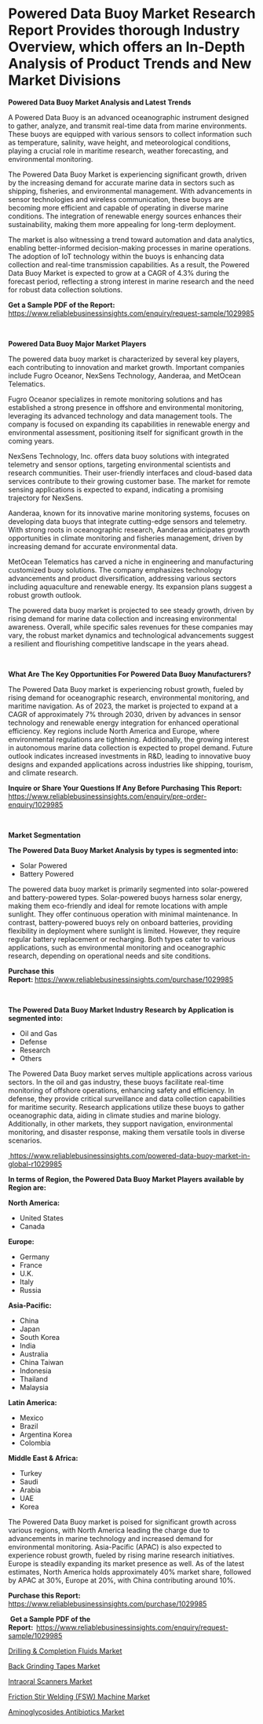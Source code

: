 <p><h1>Powered Data Buoy Market Research Report Provides thorough Industry Overview, which offers an In-Depth Analysis of Product Trends and New Market Divisions</h1></p><p><strong>Powered Data Buoy Market Analysis and Latest Trends</strong></p>
<p><p>A Powered Data Buoy is an advanced oceanographic instrument designed to gather, analyze, and transmit real-time data from marine environments. These buoys are equipped with various sensors to collect information such as temperature, salinity, wave height, and meteorological conditions, playing a crucial role in maritime research, weather forecasting, and environmental monitoring.</p><p>The Powered Data Buoy Market is experiencing significant growth, driven by the increasing demand for accurate marine data in sectors such as shipping, fisheries, and environmental management. With advancements in sensor technologies and wireless communication, these buoys are becoming more efficient and capable of operating in diverse marine conditions. The integration of renewable energy sources enhances their sustainability, making them more appealing for long-term deployment.</p><p>The market is also witnessing a trend toward automation and data analytics, enabling better-informed decision-making processes in marine operations. The adoption of IoT technology within the buoys is enhancing data collection and real-time transmission capabilities. As a result, the Powered Data Buoy Market is expected to grow at a CAGR of 4.3% during the forecast period, reflecting a strong interest in marine research and the need for robust data collection solutions.</p></p>
<p><strong>Get a Sample PDF of the Report:&nbsp;</strong> <a href="https://www.reliablebusinessinsights.com/enquiry/request-sample/1029985?utm_campaign=63&utm_medium=2&utm_source=Github&utm_content=ia&utm_term=21032025&utm_id=powered-data-buoy">https://www.reliablebusinessinsights.com/enquiry/request-sample/1029985</a></p>
<p>&nbsp;</p>
<p><strong>Powered Data Buoy Major Market Players</strong></p>
<p><p>The powered data buoy market is characterized by several key players, each contributing to innovation and market growth. Important companies include Fugro Oceanor, NexSens Technology, Aanderaa, and MetOcean Telematics.</p><p>Fugro Oceanor specializes in remote monitoring solutions and has established a strong presence in offshore and environmental monitoring, leveraging its advanced technology and data management tools. The company is focused on expanding its capabilities in renewable energy and environmental assessment, positioning itself for significant growth in the coming years.</p><p>NexSens Technology, Inc. offers data buoy solutions with integrated telemetry and sensor options, targeting environmental scientists and research communities. Their user-friendly interfaces and cloud-based data services contribute to their growing customer base. The market for remote sensing applications is expected to expand, indicating a promising trajectory for NexSens.</p><p>Aanderaa, known for its innovative marine monitoring systems, focuses on developing data buoys that integrate cutting-edge sensors and telemetry. With strong roots in oceanographic research, Aanderaa anticipates growth opportunities in climate monitoring and fisheries management, driven by increasing demand for accurate environmental data.</p><p>MetOcean Telematics has carved a niche in engineering and manufacturing customized buoy solutions. The company emphasizes technology advancements and product diversification, addressing various sectors including aquaculture and renewable energy. Its expansion plans suggest a robust growth outlook.</p><p>The powered data buoy market is projected to see steady growth, driven by rising demand for marine data collection and increasing environmental awareness. Overall, while specific sales revenues for these companies may vary, the robust market dynamics and technological advancements suggest a resilient and flourishing competitive landscape in the years ahead.</p></p>
<p>&nbsp;</p>
<p><strong>What Are The Key Opportunities For Powered Data Buoy Manufacturers?</strong></p>
<p><p>The Powered Data Buoy market is experiencing robust growth, fueled by rising demand for oceanographic research, environmental monitoring, and maritime navigation. As of 2023, the market is projected to expand at a CAGR of approximately 7% through 2030, driven by advances in sensor technology and renewable energy integration for enhanced operational efficiency. Key regions include North America and Europe, where environmental regulations are tightening. Additionally, the growing interest in autonomous marine data collection is expected to propel demand. Future outlook indicates increased investments in R&D, leading to innovative buoy designs and expanded applications across industries like shipping, tourism, and climate research.</p></p>
<p><strong>Inquire or Share Your Questions If Any Before Purchasing This Report:</strong> <a href="https://www.reliablebusinessinsights.com/enquiry/pre-order-enquiry/1029985?utm_campaign=63&utm_medium=2&utm_source=Github&utm_content=ia&utm_term=21032025&utm_id=powered-data-buoy">https://www.reliablebusinessinsights.com/enquiry/pre-order-enquiry/1029985</a></p>
<p>&nbsp;</p>
<p><strong>Market Segmentation</strong></p>
<p><strong>The Powered Data Buoy Market Analysis by types is segmented into:</strong></p>
<p><ul><li>Solar Powered</li><li>Battery Powered</li></ul></p>
<p><p>The powered data buoy market is primarily segmented into solar-powered and battery-powered types. Solar-powered buoys harness solar energy, making them eco-friendly and ideal for remote locations with ample sunlight. They offer continuous operation with minimal maintenance. In contrast, battery-powered buoys rely on onboard batteries, providing flexibility in deployment where sunlight is limited. However, they require regular battery replacement or recharging. Both types cater to various applications, such as environmental monitoring and oceanographic research, depending on operational needs and site conditions.</p></p>
<p><strong>Purchase this Report:&nbsp;</strong><a href="https://www.reliablebusinessinsights.com/purchase/1029985?utm_campaign=63&utm_medium=2&utm_source=Github&utm_content=ia&utm_term=21032025&utm_id=powered-data-buoy">https://www.reliablebusinessinsights.com/purchase/1029985</a></p>
<p>&nbsp;</p>
<p><strong>The Powered Data Buoy Market Industry Research by Application is segmented into:</strong></p>
<p><ul><li>Oil and Gas</li><li>Defense</li><li>Research</li><li>Others</li></ul></p>
<p><p>The Powered Data Buoy market serves multiple applications across various sectors. In the oil and gas industry, these buoys facilitate real-time monitoring of offshore operations, enhancing safety and efficiency. In defense, they provide critical surveillance and data collection capabilities for maritime security. Research applications utilize these buoys to gather oceanographic data, aiding in climate studies and marine biology. Additionally, in other markets, they support navigation, environmental monitoring, and disaster response, making them versatile tools in diverse scenarios.</p></p>
<p><a href="https://www.reliablebusinessinsights.com/powered-data-buoy-market-in-global-r1029985?utm_campaign=63&utm_medium=2&utm_source=Github&utm_content=ia&utm_term=21032025&utm_id=powered-data-buoy">&nbsp;https://www.reliablebusinessinsights.com/powered-data-buoy-market-in-global-r1029985</a></p>
<p><strong>In terms of Region, the Powered Data Buoy Market Players available by Region are:</strong></p>
<p>
    <p> <strong> North America: </strong>
        <ul>
            <li>United States</li>
            <li>Canada</li>
        </ul>
        </p> 
    <p> <strong> Europe: </strong>
        <ul>
            <li>Germany</li>
            <li>France</li>
            <li>U.K.</li>
            <li>Italy</li>
            <li>Russia</li>
        </ul>
        </p> 
    <p> <strong> Asia-Pacific: </strong>
        <ul>
            <li>China</li>
            <li>Japan</li>
            <li>South Korea</li>
            <li>India</li>
            <li>Australia</li>
            <li>China Taiwan</li>
            <li>Indonesia</li>
            <li>Thailand</li>
            <li>Malaysia</li>
        </ul>
        </p> 
    <p> <strong> Latin America: </strong>
        <ul>
            <li>Mexico</li>
            <li>Brazil</li>
            <li>Argentina Korea</li>
            <li>Colombia</li>
        </ul>
        </p> 
    <p> <strong> Middle East & Africa: </strong>
        <ul>
            <li>Turkey</li>
            <li>Saudi</li>
            <li>Arabia</li>
            <li>UAE</li>
            <li>Korea</li>
        </ul>
    </p>
    </p>
<p><p>The Powered Data Buoy market is poised for significant growth across various regions, with North America leading the charge due to advancements in marine technology and increased demand for environmental monitoring. Asia-Pacific (APAC) is also expected to experience robust growth, fueled by rising marine research initiatives. Europe is steadily expanding its market presence as well. As of the latest estimates, North America holds approximately 40% market share, followed by APAC at 30%, Europe at 20%, with China contributing around 10%.</p></p>
<p><strong>Purchase this Report: </strong><a href="https://www.reliablebusinessinsights.com/purchase/1029985?utm_campaign=63&utm_medium=2&utm_source=Github&utm_content=ia&utm_term=21032025&utm_id=powered-data-buoy">https://www.reliablebusinessinsights.com/purchase/1029985</a></p>
<p>&nbsp;<strong>Get a Sample PDF of the Report:&nbsp;&nbsp;</strong><a href="https://www.reliablebusinessinsights.com/enquiry/request-sample/1029985?utm_campaign=63&utm_medium=2&utm_source=Github&utm_content=ia&utm_term=21032025&utm_id=powered-data-buoy">https://www.reliablebusinessinsights.com/enquiry/request-sample/1029985</a></p>
<p><strong></strong></p>
<p><p><a href="https://github.com/klinzenisaa/Market-Research-Report-List-1/blob/main/drilling-completion-fluids-market.md?utm_campaign=63&utm_medium=2&utm_source=Github&utm_content=ia&utm_term=21032025&utm_id=powered-data-buoy">Drilling & Completion Fluids Market</a></p><p><a href="https://github.com/siriyagayo/Market-Research-Report-List-1/blob/main/back-grinding-tapes-market.md?utm_campaign=63&utm_medium=2&utm_source=Github&utm_content=ia&utm_term=21032025&utm_id=powered-data-buoy">Back Grinding Tapes Market</a></p><p><a href="https://github.com/jemalapoilly/Market-Research-Report-List-1/blob/main/intraoral-scanners-market.md?utm_campaign=63&utm_medium=2&utm_source=Github&utm_content=ia&utm_term=21032025&utm_id=powered-data-buoy">Intraoral Scanners Market</a></p><p><a href="https://github.com/prumrupear/Market-Research-Report-List-1/blob/main/friction-stir-welding-fsw-machine-market.md?utm_campaign=63&utm_medium=2&utm_source=Github&utm_content=ia&utm_term=21032025&utm_id=powered-data-buoy">Friction Stir Welding (FSW) Machine Market</a></p><p><a href="https://github.com/shapurforouz/Market-Research-Report-List-1/blob/main/aminoglycosides-antibiotics-market.md?utm_campaign=63&utm_medium=2&utm_source=Github&utm_content=ia&utm_term=21032025&utm_id=powered-data-buoy">Aminoglycosides Antibiotics Market</a></p></p>